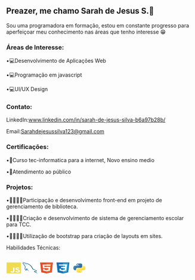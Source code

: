 
## Preazer, me chamo Sarah de Jesus S.🤝

Sou uma programadora em formação, estou em constante progresso para aperfeiçoar meu conhecimento nas áreas que tenho interesse 😁

### Áreas de Interesse:

•💻Desenvolvimento de Aplicações Web

•💻Programação em javascript

•💻UI/UX Design


### Contato:

LinkedIn:www.linkedin.com/in/sarah-de-jesus-silva-b6a97b28b/

Email:Sarahdejesussilva123@gmail.com

### Certificações:

•📝Curso tec-informatica para a internet, Novo ensino medio

•📝Atendimento ao público

### Projetos:

•🫱🏼‍🫲🏾Participação e desenvolvimento front-end em projeto de gerenciamento de biblioteca.

•🫱🏼‍🫲🏾Criação e desenvolvimento de sistema de gerenciamento escolar para TCC.

•🫱🏼‍🫲🏾Utilização de bootstrap para criação de layouts em sites.


Habilidades Técnicas:
<div style="display: inline_block"><br>
  <img align="center" alt="Rafa-Js" height="30" width="40" src="https://raw.githubusercontent.com/devicons/devicon/master/icons/javascript/javascript-plain.svg">
  <img align="center" alt="Rafa-React" height="30" width="40" src="https://raw.githubusercontent.com/devicons/devicon/master/icons/mysql/mysql-original.svg">
  <img align="center" alt="Rafa-HTML" height="30" width="40" src="https://raw.githubusercontent.com/devicons/devicon/master/icons/html5/html5-original.svg">
  <img align="center" alt="Rafa-CSS" height="30" width="40" src="https://raw.githubusercontent.com/devicons/devicon/master/icons/css3/css3-original.svg">
  <img align="center" alt="Rafa-Python" height="30" width="40" src="https://raw.githubusercontent.com/devicons/devicon/master/icons/python/python-original.svg">

</div>
